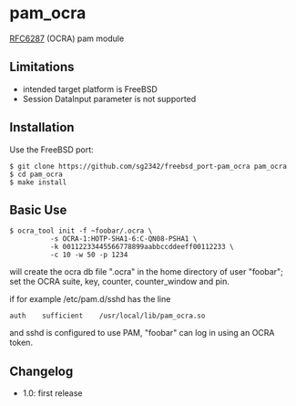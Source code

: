 pam_ocra
========

[RFC6287](http://tools.ietf.org/html/rfc6287) (OCRA) pam module

Limitations
-----------

  - intended target platform is FreeBSD
  - Session DataInput parameter is not supported

Installation
----------------

Use the FreeBSD port:

    $ git clone https://github.com/sg2342/freebsd_port-pam_ocra pam_ocra
    $ cd pam_ocra
    $ make install

Basic Use
--------------

    $ ocra_tool init -f ~foobar/.ocra \
              -s OCRA-1:HOTP-SHA1-6:C-QN08-PSHA1 \
              -k 00112233445566778899aabbccddeeff00112233 \
              -c 10 -w 50 -p 1234

will create the ocra db file ".ocra" in the home directory of user "foobar";
set the OCRA suite, key, counter, counter_window and pin.

if for example /etc/pam.d/sshd has the line

    auth    sufficient    /usr/local/lib/pam_ocra.so

and sshd is configured to use PAM, "foobar" can log in using an OCRA token.

Changelog
---------

- 1.0: first release